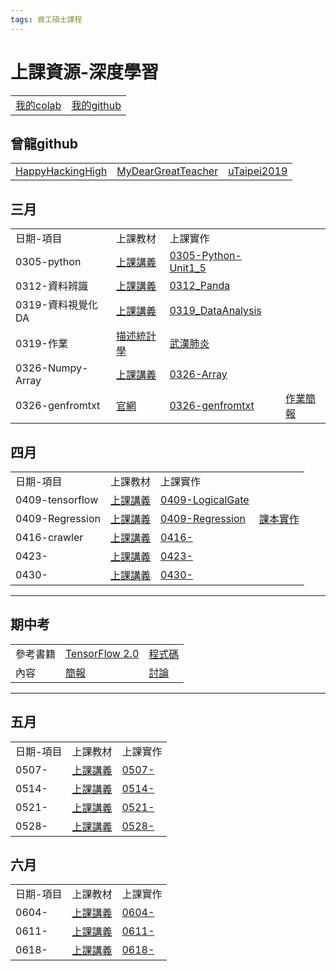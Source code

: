 ```yaml
---
tags: 資工碩士課程
---
```

# 上課資源-深度學習
<table>
    <tr>
        <td><a href="https://drive.google.com/drive/u/1/folders/1Ha8ZCcSur4HHxNS9fTE_t8AD7HBWKML6">我的colab</a></td>
        <td><a href="https://github.com/z8899852/DL">我的github</a></td>
    </tr>
</table>

## 曾龍github

<table>
    <tr>
        <td><a href="https://github.com/HappyHackingHigh">HappyHackingHigh</a></td>
        <td><a href="https://github.com/MyDearGreatTeacher">MyDearGreatTeacher</a></td>
        <td><a href="https://github.com/MyDearGreatTeacher/uTaipei2019">uTaipei2019</a></td>
    </tr>
</table>

## 三月

<table>

<tr>
<td>日期-項目</td>
<td>上課教材</td>
<td>上課實作</td>
</tr>

<tr>
    <td>0305-python</td>
    <td><a href="https://github.com/HappyHackingHigh/HappyPythonDay/tree/master/python">上課講義</a></td>
        <td><a href="https://github.com/z8899852/DL/blob/master/0305_Python_Unit1_5.ipynb">0305-Python-Unit1_5</a></td>
</tr>
<tr>
    <td>0312-資料辨識</td>
        <td><a href="https://github.com/PacktPublishing/Learning-Pandas-Second-Edition">上課講義</a></td>
        <td><a href="https://github.com/z8899852/DL/blob/master/0312_Panda.ipynb">0312_Panda</a></td>
</tr>
<tr>
    <td>0319-資料視覺化DA</td>
        <td><a href="https://github.com/MyDearGreatTeacher/AI4ALL/tree/master/%E8%B3%87%E6%96%99%E5%88%86%E6%9E%90">上課講義</a></td>
        <td><a href="https://github.com/z8899852/DL/blob/master/0319_DataAnalysis.ipynb">0319_DataAnalysis</a></td>
</tr>
<tr>
    <td>0319-作業</td>
        <td><a href="https://github.com/z8899852/DL/blob/master/0319_statistics.ipynb">描述統計學</a></td>
        <td><a href="https://github.com/z8899852/DL/blob/master/0319_covid19.ipynb">武漢肺炎</a></td>
</tr>
<tr>
    <td>0326-Numpy-Array</td>
        <td><a href="https://github.com/MyDearGreatTeacher/uTaipei2019/blob/master/PPT/1_1_numpy.pptx">上課講義</a></td>
        <td><a href="https://github.com/z8899852/DL/blob/master/0326_Array.ipynb">0326-Array</a></td>
</tr>
<tr>  
    <td>0326-genfromtxt</td>
        <td><a href="https://docs.scipy.org/doc/numpy/reference/generated/numpy.genfromtxt.html">官網</a></td>
        <td><a href="https://github.com/z8899852/DL/blob/master/0326_genfromtxt.ipynb">0326-genfromtxt</a></td>
        <td><a href="https://github.com/z8899852/DL/blob/master/4050C042-Numpy.pptx">作業簡報</a></td>
</tr>

</table>

## 四月

<table>

<tr>
<td>日期-項目</td>
<td>上課教材</td>
<td>上課實作</td>
</tr>

<tr>
    <td>0409-tensorflow</td>
        <td><a href="https://colab.research.google.com/drive/1X89YzTkyUS53xkabV6QShDJOMZzeds69#scrollTo=uFbw24htjYoU">上課講義</a></td>
        <td><a href="https://colab.research.google.com/drive/1BFETWIv0ndlnpjMcN5DS_xkLVaUC3fHP#scrollTo=SMfzTJG7xFHq">0409-LogicalGate</a></td>
</tr>
<tr>
    <td>0409-Regression</td>
        <td><a href="https://github.com/MyDearGreatTeacher/DL2020/blob/master/%E6%8E%A8%E8%96%A6%E6%95%99%E7%A7%91%E6%9B%B8.md">上課講義</a></td>
        <td><a href="https://github.com/z8899852/DL/blob/master/0409-Regression.md">0409-Regression</a></td>
        <td><a href="https://github.com/taipeitechmmslab/MMSLAB-TF2">課本實作</a></td>
</tr>
<tr>
    <td>0416-crawler</td>
        <td><a href="">上課講義</a></td>
        <td><a href="">0416-</a></td>
</tr>
<tr>
    <td>0423-</td>
        <td><a href="">上課講義</a></td>
        <td><a href="">0423-</a></td>
</tr>
<tr>
    <td>0430-</td>
        <td><a href="">上課講義</a></td>
        <td><a href="">0430-</a></td>
</tr>
</table>

---

## 期中考

<table>

<tr>
    <td>參考書籍</td>
        <td><a href="https://www.books.com.tw/products/0010847790?sloc=main">TensorFlow 2.0</a></td>
        <td><a href="https://github.com/taipeitechmmslab/MMSLAB-TF2
">程式碼</a></td>
</tr>
    <tr>
    <td>內容</td>
        <td><a href="">簡報</a></td>
        <td><a href="">討論</a></td>
</tr>

</table>

---

## 五月

<table>

<tr>
<td>日期-項目</td>
<td>上課教材</td>
<td>上課實作</td>
</tr>

<tr>
    <td>0507-</td>
        <td><a href="">上課講義</a></td>
        <td><a href="">0507-</a></td>
</tr>
    <tr>
    <td>0514-</td>
        <td><a href="">上課講義</a></td>
        <td><a href="">0514-</a></td>
</tr>
<tr>
    <td>0521-</td>
        <td><a href="">上課講義</a></td>
        <td><a href="">0521-</a></td>
</tr>
<tr>
    <td>0528-</td>
        <td><a href="">上課講義</a></td>
        <td><a href="">0528-</a></td>
</tr>
</table>

## 六月

<table>

<tr>
<td>日期-項目</td>
<td>上課教材</td>
<td>上課實作</td>
</tr>

<tr>
    <td>0604-</td>
        <td><a href="">上課講義</a></td>
        <td><a href="">0604-</a></td>
</tr>
    <tr>
    <td>0611-</td>
        <td><a href="">上課講義</a></td>
        <td><a href="">0611-</a></td>
</tr>
<tr>
    <td>0618-</td>
        <td><a href="">上課講義</a></td>
        <td><a href="">0618-</a></td>
</tr>
</table>


